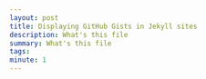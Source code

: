 ```yaml
---
layout: post
title: Displaying GitHub Gists in Jekyll sites
description: What's this file 
summary: What's this file
tags: 
minute: 1
---
```


